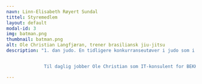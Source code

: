 ```yaml
---
navn: Linn-Elisabeth Røyert Sundal
tittel: Styremedlem
layout: default
modal-id: 3
img: batman.png
thumbnail: batman.png
alt: Ole Christian Langfjæran, trener brasiliansk jiu-jitsu
description: "1. dan judo. En tidligere konkurranseutøver i judo som i Oslo byttet beite og begynte med brasiliansk jiu-jitsu. Ole Christian leder nybegynnerkurset for BJJ med gi(drakt)


              Til daglig jobber Ole Christian som IT-konsulent for BEKK i Trondheim."

---
```

